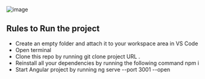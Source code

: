 ![image](https://github.com/Sanghwa-S/web422_lottery/issues/1#issue-1080627127)

## Rules to Run the project

- Create an empty folder and attach it to your workspace area in VS Code
- Open terminal
- Clone this repo by running git clone project URL .
- Reinstall all your dependencies by running the following command npm i
- Start Angular project by running ng serve --port 3001 --open
